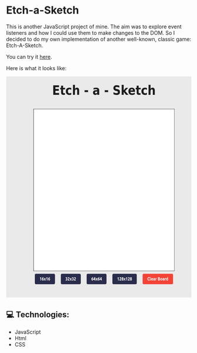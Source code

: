 # Etch-a-Sketch

<p> This is another JavaScript project of mine. The aim was to explore event listeners and how I could use them to make changes to the DOM. So I decided to do my own implementation of another well-known, classic game: Etch-A-Sketch.
<p> You can try it <a href="https://amarques02.github.io/etch-a-sketch/">here</a>.</p>
<p> Here is what it looks like: </p>
<img style="height: 600px;" src ="img/landingpage.png" alt="Homepage of the website">
<h2> 💻 Technologies:</h2>
<ul>
	<li>JavaScript</li>
	<li>Html</li>
	<li>CSS</li>
</ul>
